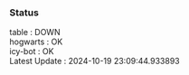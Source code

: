 ### Status


table : DOWN  
hogwarts : OK  
icy-bot : OK  
Latest Update : 2024-10-19 23:09:44.933893
